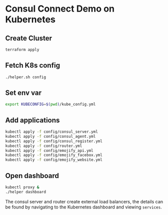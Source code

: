 # Consul Connect Demo on Kubernetes

## Create Cluster

```bash
terraform apply
```

## Fetch K8s config

```bash
./helper.sh config

```

## Set env var

```bash
export KUBECONFIG=$(pwd)/kube_config.yml
```

## Add applications

```bash
kubectl apply -f config/consul_server.yml
kubectl apply -f config/consul_agent.yml
kubectl apply -f config/consul_register.yml
kubectl apply -f config/router.yml
kubectl apply -f config/emojify_api.yml
kubectl apply -f config/emojify_facebox.yml
kubectl apply -f config/emojify_website.yml

```

## Open dashboard

```bash
kubectl proxy &
./helper dashboard
```

The consul server and router create external load balancers, the details can be found by navigating to the 
Kubernetes dashboard and viewing `services`.

